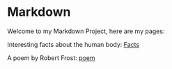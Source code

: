 # Markdown

Welcome to my Markdown Project, here are my pages:

Interesting facts about the human body: [Facts](page1.md)

A poem by Robert Frost: [poem](page2.md)
